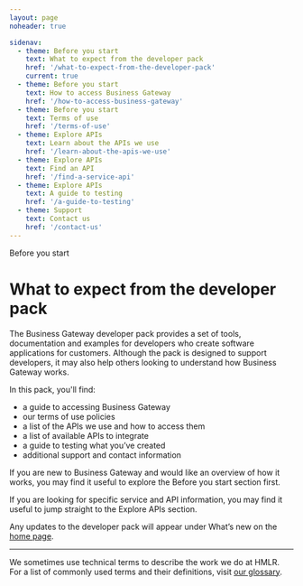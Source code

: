 ```yaml
---
layout: page
noheader: true

sidenav:
  - theme: Before you start
    text: What to expect from the developer pack
    href: '/what-to-expect-from-the-developer-pack'
    current: true
  - theme: Before you start
    text: How to access Business Gateway
    href: '/how-to-access-business-gateway'
  - theme: Before you start
    text: Terms of use
    href: '/terms-of-use'
  - theme: Explore APIs
    text: Learn about the APIs we use
    href: '/learn-about-the-apis-we-use'
  - theme: Explore APIs
    text: Find an API
    href: '/find-a-service-api'
  - theme: Explore APIs
    text: A guide to testing
    href: '/a-guide-to-testing'
  - theme: Support
    text: Contact us 
    href: '/contact-us'
---
```


<span class="govuk-caption-xl">Before you start</span>
<h1 class="govuk-heading-xl">What to expect from the developer pack</h1>
<div class="govuk-grid-row">
  <p class="govuk-body govuk-!-font-weight-regular govuk-!-margin-left-3">The Business Gateway developer pack
    provides a set of tools, documentation and examples for developers who create software applications for
    customers. Although the pack is designed to support developers, it may also help others looking to understand
    how Business Gateway works.</p>
  <p class="govuk-body govuk-!-font-weight-regular govuk-!-margin-left-3">In this pack, you'll find:
  <ul class="govuk-list govuk-list--bullet govuk-!-margin-left-3">
    <li>a guide to accessing Business Gateway</li>
    <li>our terms of use policies</li>
    <li>a list of the APIs we use and how to access them</li>
    <li>a list of available APIs to integrate</li>
    <li>a guide to testing what you’ve created</li>
    <li>additional support and contact information</li>
  </ul>
  <p class="govuk-body govuk-!-font-weight-regular govuk-!-margin-left-3">If you are new to Business Gateway and
    would like an overview of how it works, you may find it useful to explore the Before you start section first.
  </p>
  <p class="govuk-body govuk-!-font-weight-regular govuk-!-margin-left-3">If you are looking for specific service
    and API information, you may find it useful to jump straight to the Explore APIs section.</p>
  <div class="govuk-inset-text govuk-!-margin-left-3">
    Any updates to the developer pack will appear under What’s new on the <a class="govuk-link"
      href="/">home page</a>.
  </div>
  <hr class="govuk-section-break govuk-section-break--m govuk-section-break--visible">
  <p class="govuk-body govuk-!-font-weight-regular govuk-!-margin-left-3">We sometimes use technical terms to
    describe the work we do at HMLR. For a list of commonly used terms and their definitions, visit <a
      class="govuk-link" href="/glossary">our glossary</a>.</p>
</div>